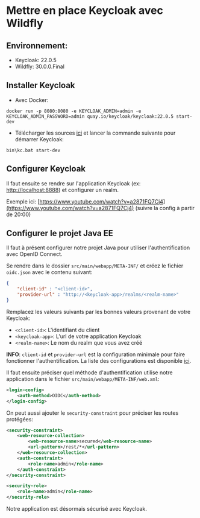 # Mettre en place Keycloak avec Wildfly

## Environnement:

- Keycloak: 22.0.5
- Wildfly: 30.0.0.Final

## Installer Keycloak

- Avec Docker:

```console
docker run -p 8080:8080 -e KEYCLOAK_ADMIN=admin -e KEYCLOAK_ADMIN_PASSWORD=admin quay.io/keycloak/keycloak:22.0.5 start-dev
```

- Télécharger les sources [ici](https://www.keycloak.org/downloads) et lancer la commande suivante pour démarrer Keycloak:

```console
bin\kc.bat start-dev
```

## Configurer Keycloak

Il faut ensuite se rendre sur l'application Keycloak (ex: [http://localhost:8888](http://localhost:8888)) et configurer un realm.

Exemple ici: [https://www.youtube.com/watch?v=a2871FQ7Cj4](https://www.youtube.com/watch?v=a2871FQ7Cj4) (suivre la config à partir de 20:00)

## Configurer le projet Java EE

Il faut à présent configurer notre projet Java pour utiliser l'authentification avec OpenID Connect.

Se rendre dans le dossier `src/main/webapp/META-INF/` et créez le fichier `oidc.json` avec le contenu suivant:

```json
{
    "client-id" : "<client-id>",
    "provider-url" : "http://<keycloak-app>/realms/<realm-name>"
}
```

Remplacez les valeurs suivants par les bonnes valeurs provenant de votre Keycloak:

- `<client-id>`: L'identifiant du client
- `<keycloak-app>`: L'url de votre application Keycloak
- `<realm-name>`: Le nom du realm que vous avez créé

**INFO**: `client-id` et `provider-url` est la configuration minimale pour faire fonctionner l'authentification. La liste des configurations est disponible [ici](https://docs.wildfly.org/26/Admin_Guide.html#Elytron_OIDC_Client).

Il faut ensuite préciser quel méthode d'authentification utilise notre application dans le fichier `src/main/webapp/META-INF/web.xml`:

```xml
<login-config>
    <auth-method>OIDC</auth-method>
</login-config>
```

On peut aussi ajouter le `security-constraint` pour préciser les routes protégées:

```xml
<security-constraint>
    <web-resource-collection>
        <web-resource-name>secured</web-resource-name>
        <url-pattern>/rest/*</url-pattern>
    </web-resource-collection>
    <auth-constraint>
        <role-name>admin</role-name>
    </auth-constraint>   
</security-constraint>

<security-role>
    <role-name>admin</role-name>
</security-role>
```

Notre application est désormais sécurisé avec Keycloak.
